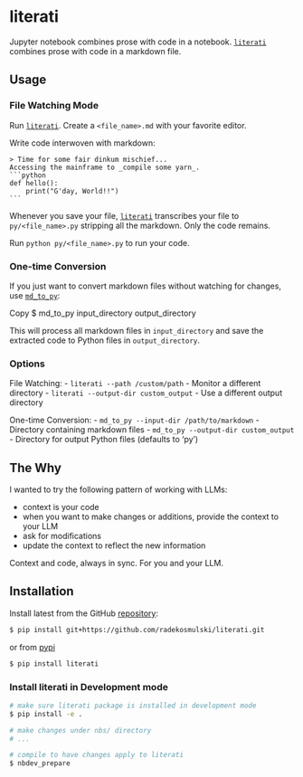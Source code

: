 # literati


<!-- WARNING: THIS FILE WAS AUTOGENERATED! DO NOT EDIT! -->

Jupyter notebook combines prose with code in a notebook.
[`literati`](https://radekosmulski.github.io/literati/core.html#literati)
combines prose with code in a markdown file.

## Usage

### File Watching Mode

Run
[`literati`](https://radekosmulski.github.io/literati/core.html#literati).
Create a `<file_name>.md` with your favorite editor.

Write code interwoven with markdown:

    > Time for some fair dinkum mischief...
    Accessing the mainframe to _compile some yarn_.
    ```python
    def hello():
        print("G'day, World!!")
    ```

Whenever you save your file,
[`literati`](https://radekosmulski.github.io/literati/core.html#literati)
transcribes your file to `py/<file_name>.py` stripping all the markdown.
Only the code remains.

Run `python py/<file_name>.py` to run your code.

### One-time Conversion

If you just want to convert markdown files without watching for changes,
use
[`md_to_py`](https://radekosmulski.github.io/literati/core.html#md_to_py):

Copy $ md_to_py input_directory output_directory

This will process all markdown files in `input_directory` and save the
extracted code to Python files in `output_directory`.

### Options

File Watching: - `literati --path /custom/path` - Monitor a different
directory - `literati --output-dir custom_output` - Use a different
output directory

One-time Conversion: - `md_to_py --input-dir /path/to/markdown` -
Directory containing markdown files -
`md_to_py --output-dir custom_output` - Directory for output Python
files (defaults to ‘py’)

## The Why

I wanted to try the following pattern of working with LLMs:

- context is your code
- when you want to make changes or additions, provide the context to
  your LLM
- ask for modifications
- update the context to reflect the new information

Context and code, always in sync. For you and your LLM.

## Installation

Install latest from the GitHub
[repository](https://github.com/radekosmulski/literati):

``` sh
$ pip install git+https://github.com/radekosmulski/literati.git
```

or from [pypi](https://pypi.org/project/literati/)

``` sh
$ pip install literati
```

### Install literati in Development mode

``` sh
# make sure literati package is installed in development mode
$ pip install -e .

# make changes under nbs/ directory
# ...

# compile to have changes apply to literati
$ nbdev_prepare
```
